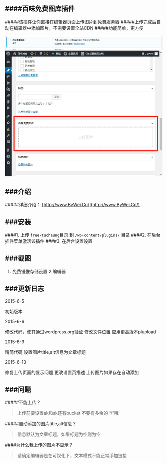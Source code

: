 ####百味免费图库插件
---
#####该插件让你直接在编辑器页面上传图片到免费服务器
#####上传完成后自动在编辑器中添加图片，不需要设置全站CDN
#####功能简单，更方便

![screenshot](https://github.com/bywei/free-picture-links/raw/master/Screenshots/plugin1.png)
![screenshot](https://github.com/bywei/free-picture-links/raw/master/Screenshots/plugin2.png)

###介绍
---
#####详细介绍： [http://www.ByWei.Cn/](http://www.ByWei.Cn/)

###安装
---
####1. 上传 `free-tuchaung`目录 到 `/wp-content/plugins/` 目录
####2. 在后台插件菜单激活该插件
####3. 在后台设置设置

###截图
---

1. 免费镜像存储设置
2.编辑器

###更新日志
---
2015-6-5

初始版本
 
2015-6-6

修改代码，使其通过wordpress.org验证
修改文件位置
应用更高版本plupload

2015-6-9

精简代码
设置图片title,alt信息为文章标题

2015-6-13

修复上传页面的显示问题
更改设置页描述
上传图片如果存在自动添加


###问题
---

#####不能上传？

>上传前要设置ak和sk还有bucket
不要有多余的 “/”哦

#####自动添加的图片title,alt信息？

>信息默认为文章标题，如果标题为空则为空

####为什么我上传的图片不显示？

>请确定编辑器是在可视化下，文本模式不能正常添加链接





 